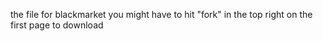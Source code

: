 the file for blackmarket 
you might have to hit "fork" in the top right on the first page to download 
